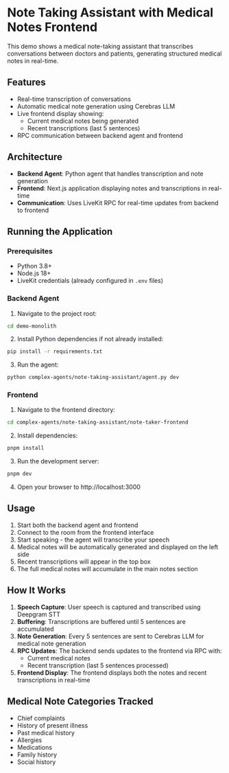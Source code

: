 # Note Taking Assistant with Medical Notes Frontend

This demo shows a medical note-taking assistant that transcribes conversations between doctors and patients, generating structured medical notes in real-time.

## Features

- Real-time transcription of conversations
- Automatic medical note generation using Cerebras LLM
- Live frontend display showing:
  - Current medical notes being generated
  - Recent transcriptions (last 5 sentences)
- RPC communication between backend agent and frontend

## Architecture

- **Backend Agent**: Python agent that handles transcription and note generation
- **Frontend**: Next.js application displaying notes and transcriptions in real-time
- **Communication**: Uses LiveKit RPC for real-time updates from backend to frontend

## Running the Application

### Prerequisites
- Python 3.8+
- Node.js 18+
- LiveKit credentials (already configured in `.env` files)

### Backend Agent

1. Navigate to the project root:
```bash
cd demo-monolith
```

2. Install Python dependencies if not already installed:
```bash
pip install -r requirements.txt
```

3. Run the agent:
```bash
python complex-agents/note-taking-assistant/agent.py dev
```

### Frontend

1. Navigate to the frontend directory:
```bash
cd complex-agents/note-taking-assistant/note-taker-frontend
```

2. Install dependencies:
```bash
pnpm install
```

3. Run the development server:
```bash
pnpm dev
```

4. Open your browser to http://localhost:3000

## Usage

1. Start both the backend agent and frontend
2. Connect to the room from the frontend interface
3. Start speaking - the agent will transcribe your speech
4. Medical notes will be automatically generated and displayed on the left side
5. Recent transcriptions will appear in the top box
6. The full medical notes will accumulate in the main notes section

## How It Works

1. **Speech Capture**: User speech is captured and transcribed using Deepgram STT
2. **Buffering**: Transcriptions are buffered until 5 sentences are accumulated
3. **Note Generation**: Every 5 sentences are sent to Cerebras LLM for medical note generation
4. **RPC Updates**: The backend sends updates to the frontend via RPC with:
   - Current medical notes
   - Recent transcription (last 5 sentences processed)
5. **Frontend Display**: The frontend displays both the notes and recent transcriptions in real-time

## Medical Note Categories Tracked

- Chief complaints
- History of present illness
- Past medical history
- Allergies
- Medications
- Family history
- Social history